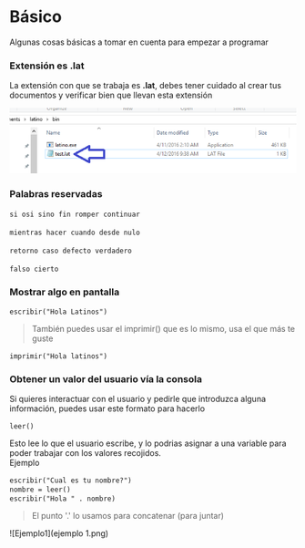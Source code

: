 # Básico

Algunas cosas básicas a tomar en cuenta para empezar a programar

### Extensión es  .lat

La extensión con que se trabaja es **.lat**, debes tener cuidado al crear tus documentos y verificar bien que llevan esta extensión

![.lat](extencion.png)

### Palabras reservadas

```
si osi sino fin romper continuar 

mientras hacer cuando desde nulo 

retorno caso defecto verdadero 

falso cierto
```

### Mostrar algo en pantalla

```
escribir("Hola Latinos")
```

> También puedes usar el imprimir\(\) que es lo mismo, usa el que más te guste

```
imprimir("Hola latinos")
```

### Obtener un valor del usuario vía la consola

Si quieres interactuar con el usuario y pedirle que introduzca alguna información, puedes usar este formato para hacerlo

```
leer()
```

Esto lee lo que el usuario escribe, y lo podrias asignar a una variable para poder trabajar con los valores recojidos.  
Ejemplo

```
escribir("Cual es tu nombre?")
nombre = leer()
escribir("Hola " . nombre)
```

> El punto '.' lo usamos para concatenar \(para juntar\)

![Ejemplo1](ejemplo 1.png)

